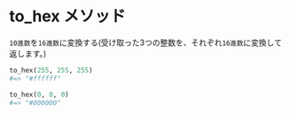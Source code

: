 # to_hex メソッド
`10進数`を`16進数`に変換する(受け取った3つの整数を、それぞれ`16進数`に変換して返します。)
  
```rb
to_hex(255, 255, 255)
#=> "#ffffff" 

to_hex(0, 0, 0)
#=> "#000000"
```
